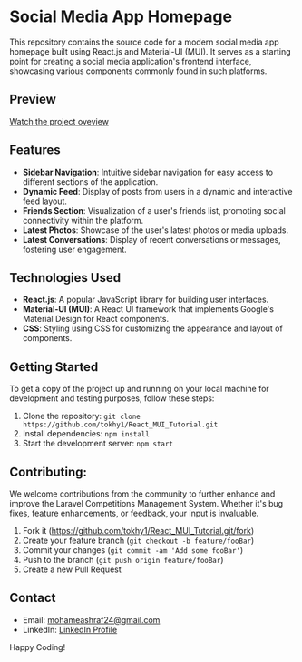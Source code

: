 # Social Media App Homepage

This repository contains the source code for a modern social media app homepage built using React.js and Material-UI (MUI). It serves as a starting point for creating a social media application's frontend interface, showcasing various components commonly found in such platforms.

## Preview
[Watch the project oveview](https://github.com/tokhy1/React_MUI_Tutorial/assets/140895791/ad624a02-cb04-47dd-97cd-8929c75edb2b)

## Features

- **Sidebar Navigation**: Intuitive sidebar navigation for easy access to different sections of the application.
- **Dynamic Feed**: Display of posts from users in a dynamic and interactive feed layout.
- **Friends Section**: Visualization of a user's friends list, promoting social connectivity within the platform.
- **Latest Photos**: Showcase of the user's latest photos or media uploads.
- **Latest Conversations**: Display of recent conversations or messages, fostering user engagement.

## Technologies Used

- **React.js**: A popular JavaScript library for building user interfaces.
- **Material-UI (MUI)**: A React UI framework that implements Google's Material Design for React components.
- **CSS**: Styling using CSS for customizing the appearance and layout of components.

## Getting Started

To get a copy of the project up and running on your local machine for development and testing purposes, follow these steps:

1. Clone the repository: `git clone https://github.com/tokhy1/React_MUI_Tutorial.git`
2. Install dependencies: `npm install`
3. Start the development server: `npm start`


## Contributing:

We welcome contributions from the community to further enhance and improve the Laravel Competitions Management System. Whether it's bug fixes, feature enhancements, or feedback, your input is invaluable.
1. Fork it (<https://github.com/tokhy1/React_MUI_Tutorial.git/fork>)
2. Create your feature branch (`git checkout -b feature/fooBar`)
3. Commit your changes (`git commit -am 'Add some fooBar'`)
4. Push to the branch (`git push origin feature/fooBar`)
5. Create a new Pull Request
   

## Contact 
- Email: <mohameashraf24@gmail.com>
- LinkedIn: [LinkedIn Profile](https://www.linkedin.com/in/mohamed-ashraf-abd-elmoneam-409538246?lipi=urn%3Ali%3Apage%3Ad_flagship3_profile_view_base_contact_details%3BgLq%2BPh0QQX62Mwzt3ozQGQ%3D%3D)


Happy Coding!

